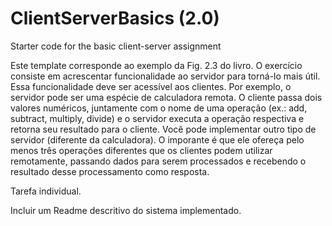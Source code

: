 # ClientServerBasics (2.0)
Starter code for the basic client-server assignment


Este template corresponde ao exemplo da Fig. 2.3 do livro. O exercício consiste em acrescentar funcionalidade ao servidor para torná-lo mais útil. Essa funcionalidade deve ser acessível aos clientes. Por exemplo, o servidor pode ser uma espécie de calculadora remota. O cliente passa dois valores numéricos, juntamente com o nome de uma operação (ex.: add, subtract, multiply, divide) e o servidor executa a operação respectiva e retorna seu resultado para o cliente. Você pode implementar outro tipo de servidor (diferente da calculadora). O imporante é que ele ofereça pelo menos três operações diferentes que os clientes podem utilizar remotamente, passando dados para serem processados e recebendo o resultado desse processamento como resposta.

Tarefa individual.

Incluir um Readme descritivo do sistema implementado.
